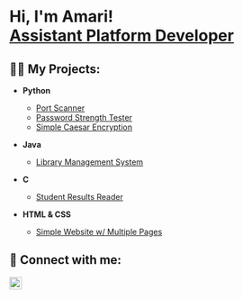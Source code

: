 <h1>Hi, I'm Amari! <br/><a href="https://www.linkedin.com/in/amari-gordon/">Assistant Platform Developer</a></h1>

<h2>👨‍💻 My Projects:</h2>

- <b>Python</b>
  - [Port Scanner](https://github.com/amarig12/Port-Scanner)
  - [Password Strength Tester](https://github.com/amarig12/Password-Strength-Tester)
  - [Simple Caesar Encryption](https://github.com/amarig12/Simple-Caesar-Encryption)
 
- <b>Java</b>
  - [Library Management System](https://github.com/amarig12/Library-Management-System)
 
- <b>C</b>
  - [Student Results Reader](https://github.com/amarig12/Student-Marks-Reader)
 
- <b>HTML & CSS</b>
  - [Simple Website w/ Multiple Pages](https://github.com/amarig12/Webpage)



<h2> 🤳 Connect with me:</h2>

[<img align="left" alt="AmariGordon | LinkedIn" width="22px" src="https://cdn.jsdelivr.net/npm/simple-icons@v3/icons/linkedin.svg" />][linkedin]

[linkedin]: https://linkedin.com/in/amari-gordon/


<!--
**amarig12/amarig12** is a ✨ _special_ ✨ repository because its `README.md` (this file) appears on your GitHub profile.

Here are some ideas to get you started:

- 🔭 I’m currently working on ...
- 🌱 I’m currently learning ...
- 👯 I’m looking to collaborate on ...
- 🤔 I’m looking for help with ...
- 💬 Ask me about ...
- 📫 How to reach me: ...
- 😄 Pronouns: ...
- ⚡ Fun fact: ...
-->
